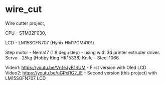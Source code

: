 # wire_cut
Wire cutter project,

CPU - STM32F030, 

LCD -  LM15SGFN707 (Hynix HM17CM4101)

Step motor - Nema17 (1.8 deg./step) - using with 3d printer extruder driver.
Servo - 25kg (Hobby King HK15338)
Knife - Steel 1066

Video1: https://youtu.be/Vn1eJyB1SUM - First version with Oled LCD
Video2: https://youtu.be/uGPxi1G2_iE - Second version (this project) with LM15SGFN707 LCD
